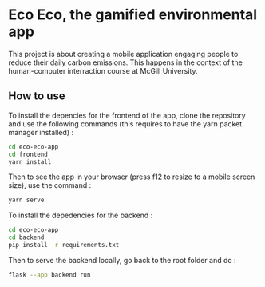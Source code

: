 # Eco Eco, the gamified environmental app

This project is about creating a mobile application engaging people to reduce their daily carbon emissions. This happens in the context of the human-computer interraction course at McGill University.

## How to use

To install the depencies for the frontend of the app, clone the repository and use the following commands (this requires to have the yarn packet manager installed) :
```bash
cd eco-eco-app
cd frontend
yarn install
```

Then to see the app in your browser (press f12 to resize to a mobile screen size), use the command :
```bash
yarn serve
```

To install the depedencies for the backend :
```bash
cd eco-eco-app
cd backend
pip install -r requirements.txt
```

Then to serve the backend locally, go back to the root folder and do :
```bash
flask --app backend run
```
